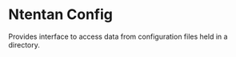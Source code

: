 Ntentan Config
==============

Provides interface to access data from configuration files held in a 
directory.

